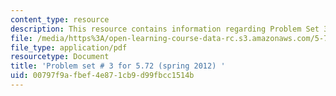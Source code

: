 ```yaml
---
content_type: resource
description: This resource contains information regarding Problem Set 3.
file: /media/https%3A/open-learning-course-data-rc.s3.amazonaws.com/5-72-non-equilibrium-statistical-mechanics-spring-2012/00797f9afbef4e871cb9d99fbcc1514b_MIT5_72S12_PS3.pdf
file_type: application/pdf
resourcetype: Document
title: 'Problem set # 3 for 5.72 (spring 2012) '
uid: 00797f9a-fbef-4e87-1cb9-d99fbcc1514b
---
```

